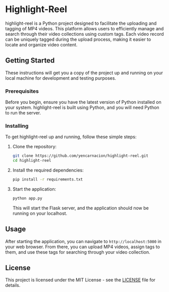 # Highlight-Reel

highlight-reel is a Python project designed to facilitate the uploading and tagging of MP4 videos. This platform allows users to efficiently manage and search through their video collections using custom tags. Each video record can be uniquely tagged during the upload process, making it easier to locate and organize video content.

## Getting Started

These instructions will get you a copy of the project up and running on your local machine for development and testing purposes.

### Prerequisites

Before you begin, ensure you have the latest version of Python installed on your system. highlight-reel is built using Python, and you will need Python to run the server.

### Installing

To get highlight-reel up and running, follow these simple steps:

1. Clone the repository:

   ```bash
   git clone https://github.com/yencarnacion/highlight-reel.git
   cd highlight-reel
   ```

2. Install the required dependencies:

   ```bash
   pip install -r requirements.txt
   ```

3. Start the application:

   ```bash
   python app.py
   ```

   This will start the Flask server, and the application should now be running on your localhost.

## Usage

After starting the application, you can navigate to `http://localhost:5000` in your web browser. From there, you can upload MP4 videos, assign tags to them, and use these tags for searching through your video collection.

## License

This project is licensed under the MIT License - see the [LICENSE](LICENSE) file for details.
